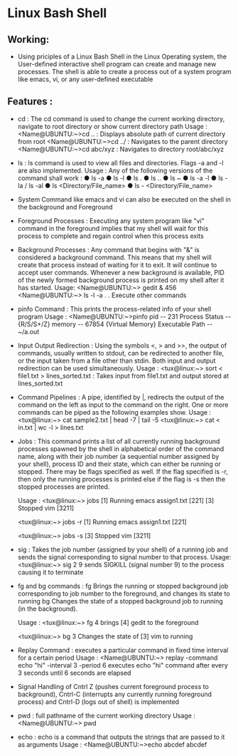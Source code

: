 # Linux Bash Shell

## Working:

- Using priciples of a Linux Bash Shell in the Linux Operating system,
the User-defined interactive shell program can create and manage new processes.
The shell is able to create a process out of a system program like emacs, vi,
or any user-defined executable

## Features :

- cd : The cd command is used to change the current working directory, navigate to root directory or show current directory path
Usage :
<Name@UBUNTU:~>cd .. : Displays absolute path of current directory from root
<Name@UBUNTU:~>cd ../ : Navigates to the parent directory
<Name@UBUNTU:~>cd abc/xyz : Navigates to directory root/abc/xyz
- ls : ls command is used to view all files and directories. Flags -a and -l are also implemented.
Usage :
Any of the following versions of the command shall work :
● ls -a
● ls -l
● ls .
● ls ..
● ls ~
● ls -a -l
● ls -la / ls -al
● ls <Directory/File_name>
● ls -<flags> <Directory/File_name>
- System Command like emacs and vi can also be executed on the shell in the background and Foreground
- Foreground Processes :
Executing any system program like "vi" command in the foreground implies
that my shell will wait for this process to complete and regain control when this process
exits
- Background Processes :
Any command that begins with "&" is considered a background command. This means that my shell will create
that process instead of waiting for it to exit. It will continue to accept user commands. Whenever a new background is available,
PID of the newly formed background process is printed on my shell after it has started.
Usage:
<Name@UBUNTU:~> gedit &
456
<Name@UBUNTU:~> ls -l -a
.
.
Execute other commands
- pinfo Command :
This prints the process-related info of your shell program
Usage :
<Name@UBUNTU:~>pinfo
pid -- 231
Process Status -- {R/S/S+/Z}
memory -- 67854 {Virtual Memory}
Executable Path -- ~/a.out
- Input Output Redirection :
Using the symbols <, > and >>, the output of commands, usually written to stdout, can be redirected to another file, or the input taken from a file other than stdin. Both
input and output redirection can be used simultaneously.
Usage :
<tux@linux:~> sort < file1.txt > lines_sorted.txt : Takes input from file1.txt and output stored at lines_sorted.txt
- Command Pipelines :
A pipe, identified by |, redirects the output of the command on the left as input to the command on the right. One or more commands can be piped as the following
examples show.
Usage :
<tux@linux:~> cat sample2.txt | head -7 | tail -5
<tux@linux:~> cat < in.txt | wc -l > lines.txt
- Jobs :
This command prints a list of all currently running background processes spawned by the shell in alphabetical order of the command name, along with
their job number (a sequential number assigned by your shell), process ID and their state, which can either be running or stopped. There may be flags specified
as well. If the flag specified is -r, then only the running processes is printed else if the flag is -s then the stopped processes are printed.
    
    Usage :
    <tux@linux:~> jobs
    [1] Running emacs assign1.txt [221]
    [3] Stopped vim [3211]
    
    <tux@linux:~> jobs -r
    [1] Running emacs assign1.txt [221]
    
    <tux@linux:~> jobs -s
    [3] Stopped vim [3211]
    
- sig :
Takes the job number (assigned by your shell) of a running job and sends the signal corresponding to signal number to that process.
Usage:
<tux@linux:~> sig 2 9
sends SIGKILL (signal number 9) to the process causing it to terminate
- fg and bg commands :
fg Brings the running or stopped background job corresponding to job number to the foreground, and changes its state to running
bg Changes the state of a stopped background job to running (in the background).
    
    Usage :
    <tux@linux:~> fg 4
    brings [4] gedit to the foreground
    
    <tux@linux:~> bg 3
    Changes the state of [3] vim to running
    
- Replay Command :
executes a particular command in fixed time interval for a certain period
Usage :
<Name@UBUNTU:~> replay -command echo "hi" -interval 3 -period 6
executes echo "hi" command after every 3 seconds until 6 seconds are elapsed
- Signal Handling of Cntrl Z (pushes current foreground process to background), Cntrl-C (interrupts any currently running foreground process)
and Cntrl-D (logs out of shell) is implemented
- pwd : full pathname of the current working directory
Usage :
<Name@UBUNTU:~> pwd
- echo : echo is a command that outputs the strings that are passed to it as arguments
Usage :
<Name@UBUNTU:~>echo abcdef
abcdef
